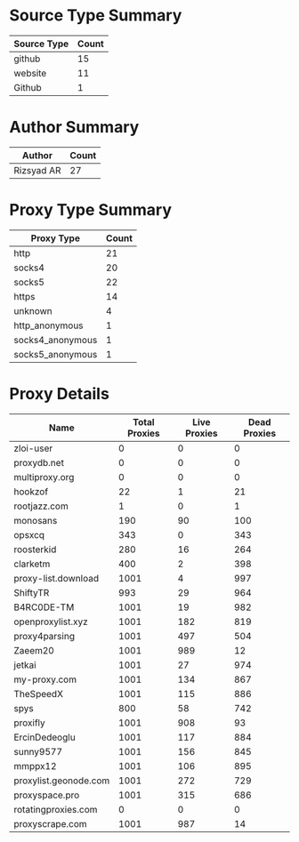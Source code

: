 # Source Type Summary

| Source Type | Count |
|-------------|-------|
| github | 15 |
| website | 11 |
| Github | 1 |


# Author Summary

| Author | Count |
|--------|-------|
| Rizsyad AR | 27 |


# Proxy Type Summary

| Proxy Type | Count |
|------------|-------|
| http | 21 |
| socks4 | 20 |
| socks5 | 22 |
| https | 14 |
| unknown | 4 |
| http_anonymous | 1 |
| socks4_anonymous | 1 |
| socks5_anonymous | 1 |


# Proxy Details

| Name | Total Proxies | Live Proxies | Dead Proxies |
|------|---------------|--------------|---------------|
| zloi-user | 0 | 0 | 0 |
| proxydb.net | 0 | 0 | 0 |
| multiproxy.org | 0 | 0 | 0 |
| hookzof | 22 | 1 | 21 |
| rootjazz.com | 1 | 0 | 1 |
| monosans | 190 | 90 | 100 |
| opsxcq | 343 | 0 | 343 |
| roosterkid | 280 | 16 | 264 |
| clarketm | 400 | 2 | 398 |
| proxy-list.download | 1001 | 4 | 997 |
| ShiftyTR | 993 | 29 | 964 |
| B4RC0DE-TM | 1001 | 19 | 982 |
| openproxylist.xyz | 1001 | 182 | 819 |
| proxy4parsing | 1001 | 497 | 504 |
| Zaeem20 | 1001 | 989 | 12 |
| jetkai | 1001 | 27 | 974 |
| my-proxy.com | 1001 | 134 | 867 |
| TheSpeedX | 1001 | 115 | 886 |
| spys | 800 | 58 | 742 |
| proxifly | 1001 | 908 | 93 |
| ErcinDedeoglu | 1001 | 117 | 884 |
| sunny9577 | 1001 | 156 | 845 |
| mmppx12 | 1001 | 106 | 895 |
| proxylist.geonode.com | 1001 | 272 | 729 |
| proxyspace.pro | 1001 | 315 | 686 |
| rotatingproxies.com | 0 | 0 | 0 |
| proxyscrape.com | 1001 | 987 | 14 |

